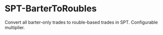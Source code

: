 # SPT-BarterToRoubles
Convert all barter-only trades to rouble-based trades in SPT. Configurable multiplier.
